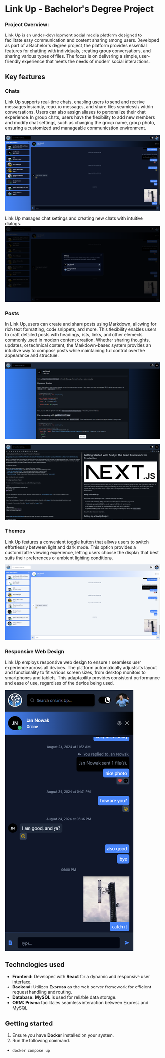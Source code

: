 # Link Up - Bachelor's Degree Project

### Project Overview:

Link Up is an under-development social media platform designed to facilitate easy communication and content sharing among users. Developed as part of a Bachelor's degree project, the platform provides essential features for chatting with individuals, creating group conversations, and sharing various types of files. The focus is on delivering a simple, user-friendly experience that meets the needs of modern social interactions.

## Key features

### Chats

Link Up supports real-time chats, enabling users to send and receive messages instantly, react to messages, and share files seamlessly within conversations. Users can also assign aliases to personalize their chat experience. In group chats, users have the flexibility to add new members and modify chat settings, such as changing the group name, group photo, ensuring a customized and manageable communication environment.

![](/docs/chat-dark.png)

Link Up manages chat settings and creating new chats with intuitive dialogs.
![](/docs/chat-dialog.png)

### Posts

In Link Up, users can create and share posts using Markdown, allowing for rich text formatting, code snippets, and more. This flexibility enables users to craft detailed posts with headings, lists, links, and other elements commonly used in modern content creation. Whether sharing thoughts, updates, or technical content, the Markdown-based system provides an intuitive way to compose posts while maintaining full control over the appearance and structure.

![](/docs/post.png)

![](/docs//post-editor.png)

### Themes

Link Up features a convenient toggle button that allows users to switch effortlessly between light and dark mode. This option provides a customizable viewing experience, letting users choose the display that best suits their preferences or ambient lighting conditions.

![](/docs/chat-light.png)

### Responsive Web Design

Link Up employs responsive web design to ensure a seamless user experience across all devices. The platform automatically adjusts its layout and functionality to fit various screen sizes, from desktop monitors to smartphones and tablets. This adaptability provides consistent performance and ease of use, regardless of the device being used.

![](/docs/chat-phone.png)

## Technologies used

- **Frontend:** Developed with **React** for a dynamic and responsive user interface.
- **Backend:** Utilizes **Express** as the web server framework for efficient request handling and routing.
- **Database:** **MySQL** is used for reliable data storage.
- **ORM:** **Prisma** facilitates seamless interaction between Express and MySQL.

## Getting started

1. Ensure you have **Docker** installed on your system.
2. Run the following command.

- ```
  docker compose up
  ```
